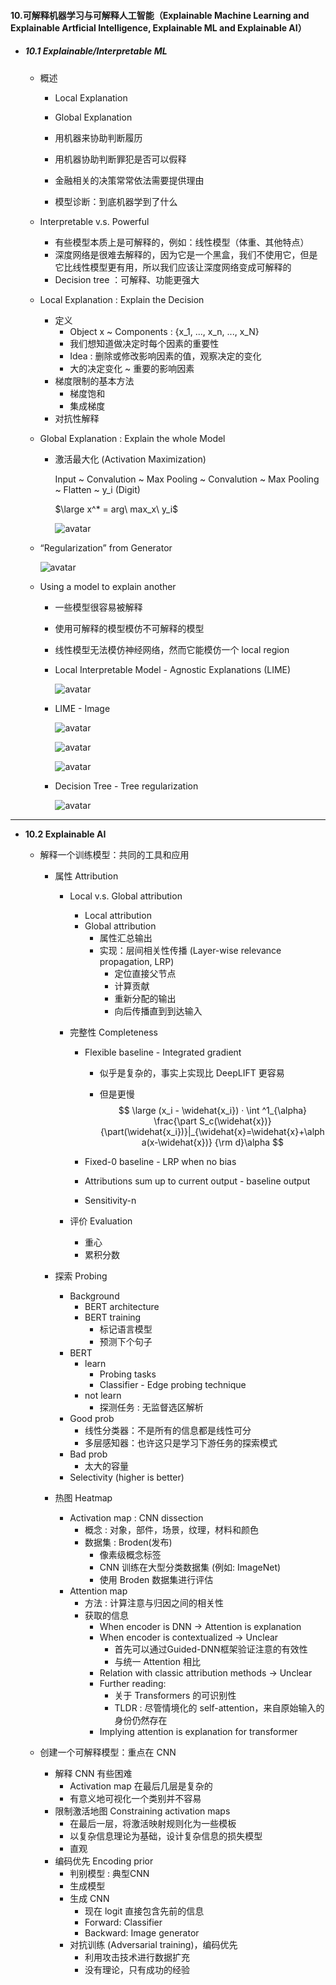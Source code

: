 #### 10.可解释机器学习与可解释人工智能（Explainable Machine Learning and Explainable Artficial Intelligence, Explainable ML and Explainable AI）

* ##### 10.1 Explainable/Interpretable ML

  * 概述

    * Local Explanation

    * Global Explanation

      

    * 用机器来协助判断履历

    * 用机器协助判断罪犯是否可以假释

    * 金融相关的决策常常依法需要提供理由

    * 模型诊断：到底机器学到了什么

  * Interpretable v.s. Powerful

    * 有些模型本质上是可解释的，例如：线性模型（体重、其他特点）
    * 深度网络是很难去解释的，因为它是一个黑盒，我们不使用它，但是它比线性模型更有用，所以我们应该让深度网络变成可解释的
    * Decision tree ：可解释、功能更强大

  * Local Explanation : Explain the Decision

    * 定义
      * Object x 	~	 Components : {x_1, ..., x_n, ..., x_N}
      * 我们想知道做决定时每个因素的重要性
      * Idea : 删除或修改影响因素的值，观察决定的变化
      * 大的决定变化    ~    重要的影响因素
    * 梯度限制的基本方法
      * 梯度饱和
      * 集成梯度
    * 对抗性解释

  * Global Explanation : Explain the whole Model

    * 激活最大化 (Activation Maximization)

      Input ~ Convalution ~ Max Pooling ~ Convalution ~ Max Pooling ~ Flatten ~ y_i (Digit)

      $\large x^* = arg\ max_x\ y_i$

      ![avatar](./images/u101_Activation_Maximization.png)

  * “Regularization” from Generator

    ![avatar](./images/u101_Generator.png)

  * Using a model to explain another

    * 一些模型很容易被解释

    * 使用可解释的模型模仿不可解释的模型

    * 线性模型无法模仿神经网络，然而它能模仿一个 local region

      

    * Local Interpretable Model - Agnostic Explanations (LIME)

      ![avatar](./images/u101_LIME.png)

    * LIME - Image

      ![avatar](./images/u101_LIME_Image_1.png)

      ![avatar](./images/u101_LIME_Image_2.png)

      ![avatar](./images/u101_LIME_Image_3.png)

    * Decision Tree - Tree regularization

      ![avatar](./images/u101_Tree_regularization.png)

---

* **10.2 Explainable AI**
  * 解释一个训练模型：共同的工具和应用
    * 属性 Attribution
      * Local v.s. Global attribution
        * Local attribution
        * Global attribution
          * 属性汇总输出
          * 实现：层间相关性传播 (Layer-wise relevance propagation, LRP)
            * 定位直接父节点
            * 计算贡献
            * 重新分配的输出
            * 向后传播直到到达输入
        
      * 完整性 Completeness

        * Flexible baseline - Integrated gradient

          * 似乎是复杂的，事实上实现比 DeepLIFT 更容易

          * 但是更慢
            $$
            \large (x_i - \widehat{x_i}) · \int ^1_{\alpha} \frac{\part S_c(\widehat{x})}{\part(\widehat{x_i})}|_{\widehat{x}=\widehat{x}+\alpha(x-\widehat{x})} {\rm d}\alpha
            $$

        * Fixed-0 baseline - LRP when no bias

        * Attributions sum up to current output - baseline output

        * Sensitivity-n 

      * 评价 Evaluation

        * 重心
        * 累积分数

    * 探索 Probing

      * Background
        * BERT architecture
        * BERT training
          * 标记语言模型
          * 预测下个句子
      * BERT 
        * learn
          * Probing tasks
          * Classifier - Edge probing technique
        * not learn
          * 探测任务 : 无监督选区解析
      * Good prob
        * 线性分类器：不是所有的信息都是线性可分
        * 多层感知器：也许这只是学习下游任务的探索模式
      * Bad prob
        * 太大的容量
      * Selectivity (higher is better)

    * 热图 Heatmap

      * Activation map : CNN dissection
        * 概念 : 对象，部件，场景，纹理，材料和颜色
        * 数据集 : Broden(发布)
          * 像素级概念标签
          * CNN 训练在大型分类数据集 (例如: ImageNet)
          * 使用 Broden 数据集进行评估
      * Attention map
        * 方法 : 计算注意与归因之间的相关性
        * 获取的信息
          * When encoder is DNN → Attention is explanation
          * When encoder is contextualized → Unclear
            * 首先可以通过Guided-DNN框架验证注意的有效性
            * 与统一 Attention 相比
          * Relation with classic attribution methods → Unclear
          * Further reading:
            * 关于 Transformers 的可识别性
            * TLDR : 尽管情境化的 self-attention，来自原始输入的身份仍然存在
          * Implying attention is explanation for transformer

  * 创建一个可解释模型：重点在 CNN

    * 解释 CNN 有些困难
      * Activation map 在最后几层是复杂的
      * 有意义地可视化一个类别并不容易
    * 限制激活地图 Constraining activation maps
      * 在最后一层，将激活映射规则化为一些模板
      * 以复杂信息理论为基础，设计复杂信息的损失模型
      * 直观
    * 编码优先 Encoding prior
      * 判别模型 : 典型CNN
      * 生成模型
      * 生成 CNN
        * 现在 logit 直接包含先前的信息
        * Forward: Classifier
        * Backward: Image generator
      * 对抗训练 (Adversarial training)，编码优先
        * 利用攻击技术进行数据扩充
        * 没有理论，只有成功的经验

